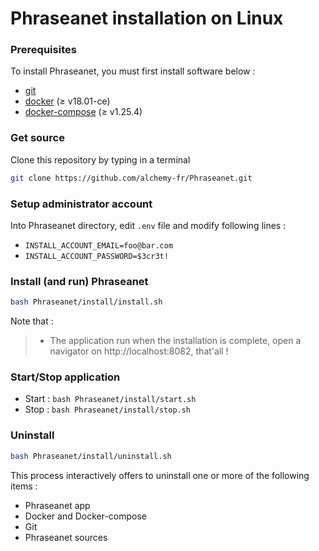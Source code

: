 # Phraseanet installation on Linux

### Prerequisites
To install Phraseanet, you must first install software below :
- [git](https://git-scm.com/download/linux)
- [docker](https://docs.docker.com/get-docker/) (≥ v18.01-ce)
- [docker-compose](https://docs.docker.com/compose/install/) (≥ v1.25.4)

### Get source

Clone this repository by typing in a terminal
```bash
git clone https://github.com/alchemy-fr/Phraseanet.git
```

### Setup administrator account
Into Phraseanet directory, edit `.env` file and modify following lines :
  - `INSTALL_ACCOUNT_EMAIL=foo@bar.com`
  - `INSTALL_ACCOUNT_PASSWORD=$3cr3t!`
  
### Install (and run) Phraseanet
```bash
bash Phraseanet/install/install.sh
```
Note that :
> - The application run when the installation is complete, open a navigator on http://localhost:8082, that'all !
  
### Start/Stop application
  - Start : `bash Phraseanet/install/start.sh`
  - Stop : `bash Phraseanet/install/stop.sh`

### Uninstall
```bash
bash Phraseanet/install/uninstall.sh
```
This process interactively offers to uninstall one or more of the following items :
 - Phraseanet app
 - Docker and Docker-compose
 - Git
 - Phraseanet sources  



